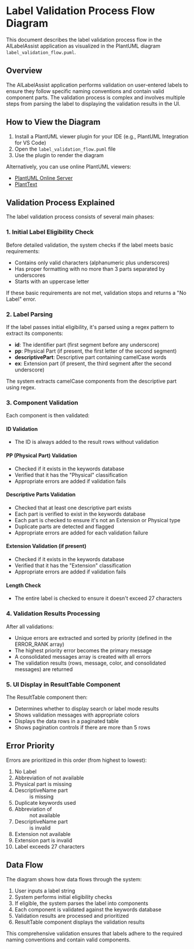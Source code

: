 # Label Validation Process Flow Diagram

This document describes the label validation process flow in the AILabelAssist application as visualized in the PlantUML diagram `label_validation_flow.puml`.

## Overview

The AILabelAssist application performs validation on user-entered labels to ensure they follow specific naming conventions and contain valid component parts. The validation process is complex and involves multiple steps from parsing the label to displaying the validation results in the UI.

## How to View the Diagram

1. Install a PlantUML viewer plugin for your IDE (e.g., PlantUML Integration for VS Code)
2. Open the `label_validation_flow.puml` file
3. Use the plugin to render the diagram

Alternatively, you can use online PlantUML viewers:
- [PlantUML Online Server](https://www.plantuml.com/plantuml/uml/)
- [PlantText](https://www.planttext.com/)

## Validation Process Explained

The label validation process consists of several main phases:

### 1. Initial Label Eligibility Check

Before detailed validation, the system checks if the label meets basic requirements:
- Contains only valid characters (alphanumeric plus underscores)
- Has proper formatting with no more than 3 parts separated by underscores
- Starts with an uppercase letter

If these basic requirements are not met, validation stops and returns a "No Label" error.

### 2. Label Parsing

If the label passes initial eligibility, it's parsed using a regex pattern to extract its components:
- **id**: The identifier part (first segment before any underscore)
- **pp**: Physical Part (if present, the first letter of the second segment)
- **descriptivePart**: Descriptive part containing camelCase words
- **ex**: Extension part (if present, the third segment after the second underscore)

The system extracts camelCase components from the descriptive part using regex.

### 3. Component Validation

Each component is then validated:

#### ID Validation
- The ID is always added to the result rows without validation

#### PP (Physical Part) Validation
- Checked if it exists in the keywords database
- Verified that it has the "Physical" classification
- Appropriate errors are added if validation fails

#### Descriptive Parts Validation
- Checked that at least one descriptive part exists
- Each part is verified to exist in the keywords database
- Each part is checked to ensure it's not an Extension or Physical type
- Duplicate parts are detected and flagged
- Appropriate errors are added for each validation failure

#### Extension Validation (if present)
- Checked if it exists in the keywords database
- Verified that it has the "Extension" classification
- Appropriate errors are added if validation fails

#### Length Check
- The entire label is checked to ensure it doesn't exceed 27 characters

### 4. Validation Results Processing

After all validations:
- Unique errors are extracted and sorted by priority (defined in the ERROR_RANK array)
- The highest priority error becomes the primary message
- A consolidated messages array is created with all errors
- The validation results (rows, message, color, and consolidated messages) are returned

### 5. UI Display in ResultTable Component

The ResultTable component then:
- Determines whether to display search or label mode results
- Shows validation messages with appropriate colors
- Displays the data rows in a paginated table
- Shows pagination controls if there are more than 5 rows

## Error Priority

Errors are prioritized in this order (from highest to lowest):

1. No Label
2. Abbreviation of <pp> not available
3. Physical part <pp> is missing
4. DescriptiveName part <dd> is missing
5. Duplicate keywords used
6. Abbreviation of <dd> not available
7. DescriptiveName part <dd> is invalid
8. Extension <Ex> not available
9. Extension part <Ex> is invalid
10. Label exceeds 27 characters

## Data Flow

The diagram shows how data flows through the system:
1. User inputs a label string
2. System performs initial eligibility checks
3. If eligible, the system parses the label into components
4. Each component is validated against the keywords database
5. Validation results are processed and prioritized
6. ResultTable component displays the validation results

This comprehensive validation ensures that labels adhere to the required naming conventions and contain valid components.
